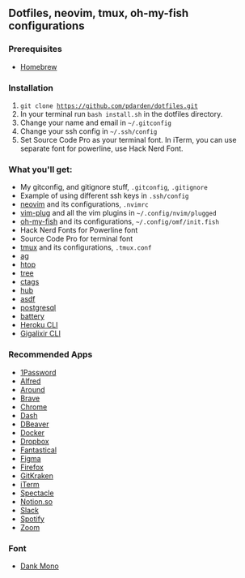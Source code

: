## Dotfiles, neovim, tmux, oh-my-fish configurations
### Prerequisites
* [Homebrew](http://brew.sh/)

### Installation
1. <code>git clone https://github.com/pdarden/dotfiles.git</code>
1. In your terminal run <code>bash install.sh</code> in the dotfiles directory.
1. Change your name and email in `~/.gitconfig`
1. Change your ssh config in `~/.ssh/config`
1. Set Source Code Pro as your terminal font.  In iTerm, you can use separate
font for powerline, use Hack Nerd Font.

### What you'll get:
* My gitconfig, and gitignore stuff, `.gitconfig`, `.gitignore`
* Example of using different ssh keys in `.ssh/config`
* [neovim](https://neovim.io/) and its configurations, `.nvimrc`
* [vim-plug](https://github.com/junegunn/vim-plug) and all the vim plugins in `~/.config/nvim/plugged`
* [oh-my-fish](https://github.com/oh-my-fish/oh-my-fish) and its configurations, `~/.config/omf/init.fish`
* Hack Nerd Fonts for Powerline font
* Source Code Pro for terminal font
* [tmux](https://tmux.github.io/) and its configurations, `.tmux.conf`
* [ag](http://brewformulas.org/Ag)
* [htop](http://hisham.hm/htop/)
* [tree](http://brewformulas.org/Tree)
* [ctags](http://brewformulas.org/Ctag)
* [hub](http://brewformulas.org/Hub)
* [asdf](https://github.com/asdf-vm/asdf)
* [postgresql](http://brewformulas.org/Postgresql)
* [battery](https://github.com/Goles/Battery)
* [Heroku CLI](https://toolbelt.heroku.com/)
* [Gigalixir CLI](https://gigalixir.com/)

### Recommended Apps
* [1Password](https://www.1password.com/)
* [Alfred](https://www.alfredapp.com/)
* [Around](https://around.co)
* [Brave](https://brave.com/)
* [Chrome](http://www.google.com/chrome/)
* [Dash](https://kapeli.com/dash)
* [DBeaver](https://dbeaver.io/)
* [Docker](https://docs.docker.com/docker-for-mac/install/)
* [Dropbox](https://www.dropbox.com/)
* [Fantastical](https://flexibits.com/fantastical)
* [Figma](https://www.figma.com/)
* [Firefox](https://www.mozilla.org/en-US/firefox/new/)
* [GitKraken](https://www.gitkraken.com)
* [iTerm](https://www.iterm2.com/)
* [Spectacle](https://www.spectacleapp.com/)
* [Notion.so](https://notion.so/)
* [Slack](https://slack.com)
* [Spotify](https://www.spotify.com/download/mac/)
* [Zoom](https://zoom.us/)

### Font
* [Dank Mono](https://dank.sh)
